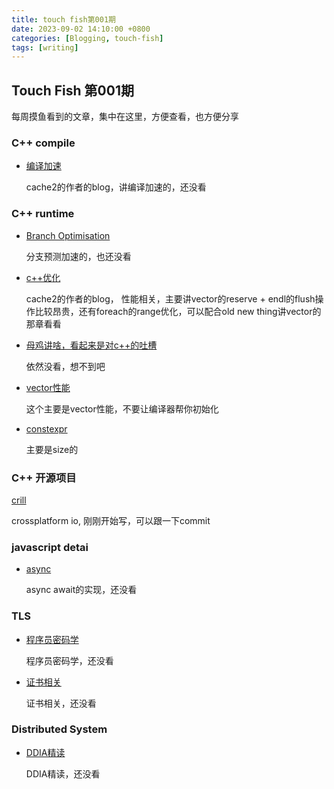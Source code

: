```yaml
---
title: touch fish第001期
date: 2023-09-02 14:10:00 +0800
categories: [Blogging, touch-fish]
tags: [writing]
---
```



## Touch Fish 第001期

每周摸鱼看到的文章，集中在这里，方便查看，也方便分享

### C++ compile

+ [编译加速](https://codingnest.com/the-little-things-speeding-up-c-compilation/)

  cache2的作者的blog，讲编译加速的，还没看


### C++ runtime
+ [Branch Optimisation](https://github.com/maxlucuta/semi-static-conditions/)

  分支预测加速的，也还没看

+ [c++优化](https://codingnest.com/the-little-things-everyday-efficiencies/#bulkdatatransformation)

  cache2的作者的blog， 性能相关，主要讲vector的reserve + endl的flush操作比较昂贵，还有foreach的range优化，可以配合old new thing讲vector的那章看看

+ [母鸡讲啥，看起来是对c++的吐槽](https://www.thecodedmessage.com/posts/c++-papercuts/)

  依然没看，想不到吧

+ [vector性能](https://codingnest.com/the-little-things-the-missing-performance-in-std-vector/)

  这个主要是vector性能，不要让编译器帮你初始化

+ [constexpr](https://www.foonathan.net/2023/08/static-constexpr-integral_constant/)

  主要是size的



### C++ 开源项目

[crill](https://github.com/crill-dev/crill)

  crossplatform io, 刚刚开始写，可以跟一下commit


### javascript detai

+ [async](https://akashhamirwasia.com/blog/internals-of-async-await-in-javascript/?continueFlag=ee6d1e8da2c2355d1bbfd36692739eb8)

  async await的实现，还没看

### TLS

+ [程序员密码学](https://thiscute.world/posts/practical-cryptography-basics-1/?continueFlag=ee6d1e8da2c2355d1bbfd36692739eb8)

  程序员密码学，还没看

+ [证书相关](https://www.kawabangga.com/posts/5330?continueFlag=ee6d1e8da2c2355d1bbfd36692739eb8)

  证书相关，还没看

### Distributed System

+ [DDIA精读](https://ddia.qtmuniao.com/?continueFlag=ee6d1e8da2c2355d1bbfd36692739eb8#/)

  DDIA精读，还没看
